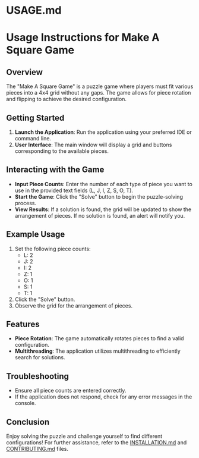 # USAGE.md

# Usage Instructions for Make A Square Game

## Overview
The "Make A Square Game" is a puzzle game where players must fit various pieces into a 4x4 grid without any gaps. The game allows for piece rotation and flipping to achieve the desired configuration.

## Getting Started
1. **Launch the Application**: Run the application using your preferred IDE or command line.
2. **User Interface**: The main window will display a grid and buttons corresponding to the available pieces.

## Interacting with the Game
- **Input Piece Counts**: Enter the number of each type of piece you want to use in the provided text fields (L, J, I, Z, S, O, T).
- **Start the Game**: Click the "Solve" button to begin the puzzle-solving process.
- **View Results**: If a solution is found, the grid will be updated to show the arrangement of pieces. If no solution is found, an alert will notify you.

## Example Usage
1. Set the following piece counts:
   - L: 2
   - J: 2
   - I: 2
   - Z: 1
   - O: 1
   - S: 1
   - T: 1
2. Click the "Solve" button.
3. Observe the grid for the arrangement of pieces.

## Features
- **Piece Rotation**: The game automatically rotates pieces to find a valid configuration.
- **Multithreading**: The application utilizes multithreading to efficiently search for solutions.

## Troubleshooting
- Ensure all piece counts are entered correctly.
- If the application does not respond, check for any error messages in the console.

## Conclusion
Enjoy solving the puzzle and challenge yourself to find different configurations! For further assistance, refer to the [INSTALLATION.md](INSTALLATION.md) and [CONTRIBUTING.md](CONTRIBUTING.md) files.
